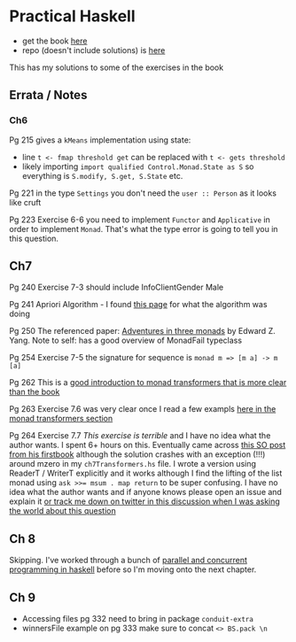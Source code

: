 # Practical Haskell

- get the book [here](https://www.apress.com/gp/book/9781484244791)
- repo (doesn't include solutions) is [here](https://github.com/Apress/practical-haskell)

This has my solutions to some of the exercises in the book

## Errata / Notes


### Ch6 

Pg 215 gives a `kMeans` implementation using state:

- line `t <- fmap threshold get` can be replaced with `t <- gets threshold` 
- likely importing `import qualified Control.Monad.State as S` so everything is `S.modify, S.get, S.State` etc. 

Pg 221 in the type `Settings` you don't need the `user :: Person` as it looks like cruft 

Pg 223 Exercise 6-6 you need to implement `Functor` and `Applicative` in order to implement `Monad`.  That's what the type error is going to
tell you in this question.

## Ch7 

Pg 240 Exercise 7-3 should include InfoClientGender Male 

Pg 241 Apriori Algorithm - I found [this page](https://www.hackerearth.com/blog/developers/beginners-tutorial-apriori-algorithm-data-mining-r-implementation/) for what the algorithm was doing 

Pg 250 The referenced paper: [Adventures in three
monads](http://web.mit.edu/~ezyang/Public/threemonads.pdf) by Edward Z. Yang.
Note to self: has a good overview of MonadFail typeclass 

Pg 254 Exercise 7-5 the signature for sequence is `monad m => [m a] -> m [a]`

Pg 262 This is a [good introduction to monad transformers that is more clear
than the book](https://two-wrongs.com/a-gentle-introduction-to-monad-transformers)

Pg 263 Exercise 7.6 was very clear once I read a few exampls [here in the monad
transformers section ](http://dev.stephendiehl.com/fun/basics.html)

Pg 264 Exercise 7.7 *This exercise is terrible* and I have no idea what the author
wants. I spent 6+ hours on this.  Eventually came across [this SO post from his
firstbook](https://stackoverflow.com/questions/24195617/use-list-monad-inside-monad-transformer-type-classes)
although the solution crashes with an exception (!!!) around mzero in my
`ch7Transformers.hs` file.  I wrote a version using ReaderT / WriterT explicitly
and it works although I find the lifting of the list monad using `ask >>= msum .
map return` to be super confusing.  I have no idea what the author wants and if
anyone knows please open an issue and explain it [or track me down on twitter in
this discussion when I was asking the world about this
question](https://twitter.com/fried_brice/status/1185815297250320385
)

## Ch 8 

Skipping. I've worked through a bunch of [parallel and concurrent programming in
haskell](https://simonmar.github.io/pages/pcph.html) before so I'm moving onto
the next chapter. 

## Ch 9 

- Accessing files pg 332 need to bring in package `conduit-extra`
- winnersFile example on pg 333 make sure to concat `<> BS.pack \n` 
